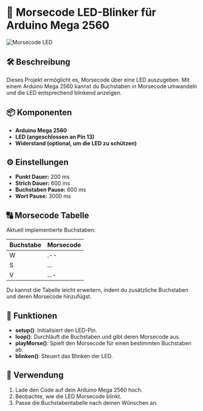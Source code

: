 # 📡 Morsecode LED-Blinker für Arduino Mega 2560

![Morsecode LED](https://funduino.de/wp-content/uploads/2022/03/versuchsaufbau-rgb-led-ansteuern-arduino.webp)  

## 🛠️ Beschreibung

Dieses Projekt ermöglicht es, Morsecode über eine LED auszugeben. Mit einem Arduino Mega 2560 kannst du Buchstaben in Morsecode umwandeln und die LED entsprechend blinkend anzeigen.

## 📦 Komponenten

- **Arduino Mega 2560**
- **LED (angeschlossen an Pin 13)**
- **Widerstand (optional, um die LED zu schützen)**

## ⚙️ Einstellungen

- **Punkt Dauer:** 200 ms
- **Strich Dauer:** 600 ms
- **Buchstaben Pause:** 600 ms
- **Wort Pause:** 3000 ms

## 🔠 Morsecode Tabelle

Aktuell implementierte Buchstaben:

| Buchstabe | Morsecode |
|-----------|-----------|
| W         | .--       |
| S         | ...       |
| V         | ...-      |

Du kannst die Tabelle leicht erweitern, indem du zusätzliche Buchstaben und deren Morsecode hinzufügst.

## 📝 Funktionen

- **setup()**: Initialisiert den LED-Pin.
- **loop()**: Durchläuft die Buchstaben und gibt deren Morsecode aus.
- **playMorse()**: Spielt den Morsecode für einen bestimmten Buchstaben ab.
- **blinken()**: Steuert das Blinken der LED.

## 🚀 Verwendung

1. Lade den Code auf dein Arduino Mega 2560 hoch.
2. Beobachte, wie die LED Morsecode blinkt.
3. Passe die Buchstabentabelle nach deinen Wünschen an.

